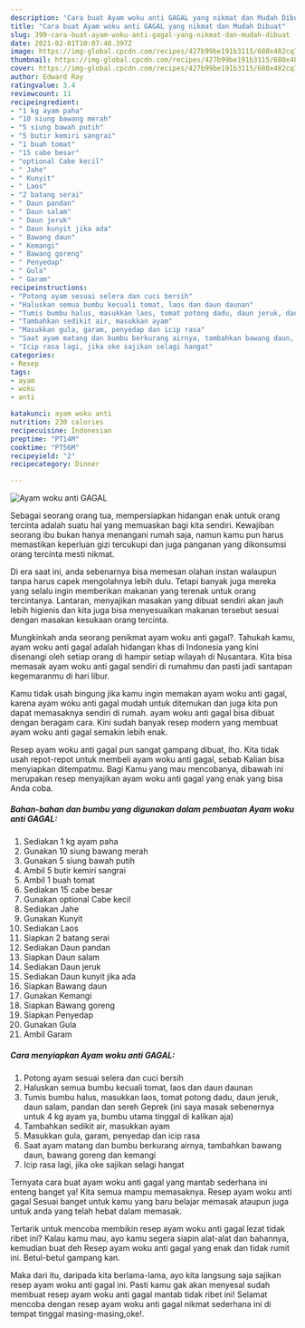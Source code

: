 ```yaml
---
description: "Cara buat Ayam woku anti GAGAL yang nikmat dan Mudah Dibuat"
title: "Cara buat Ayam woku anti GAGAL yang nikmat dan Mudah Dibuat"
slug: 399-cara-buat-ayam-woku-anti-gagal-yang-nikmat-dan-mudah-dibuat
date: 2021-02-01T10:07:48.397Z
image: https://img-global.cpcdn.com/recipes/427b99be191b3115/680x482cq70/ayam-woku-anti-gagal-foto-resep-utama.jpg
thumbnail: https://img-global.cpcdn.com/recipes/427b99be191b3115/680x482cq70/ayam-woku-anti-gagal-foto-resep-utama.jpg
cover: https://img-global.cpcdn.com/recipes/427b99be191b3115/680x482cq70/ayam-woku-anti-gagal-foto-resep-utama.jpg
author: Edward Ray
ratingvalue: 3.4
reviewcount: 11
recipeingredient:
- "1 kg ayam paha"
- "10 siung bawang merah"
- "5 siung bawah putih"
- "5 butir kemiri sangrai"
- "1 buah tomat"
- "15 cabe besar"
- "optional Cabe kecil"
- " Jahe"
- " Kunyit"
- " Laos"
- "2 batang serai"
- " Daun pandan"
- " Daun salam"
- " Daun jeruk"
- " Daun kunyit jika ada"
- " Bawang daun"
- " Kemangi"
- " Bawang goreng"
- " Penyedap"
- " Gula"
- " Garam"
recipeinstructions:
- "Potong ayam sesuai selera dan cuci bersih"
- "Haluskan semua bumbu kecuali tomat, laos dan daun daunan"
- "Tumis bumbu halus, masukkan laos, tomat potong dadu, daun jeruk, daun salam, pandan dan sereh Geprek (ini saya masak sebenernya untuk 4 kg ayam ya, bumbu utama tinggal di kalikan aja)"
- "Tambahkan sedikit air, masukkan ayam"
- "Masukkan gula, garam, penyedap dan icip rasa"
- "Saat ayam matang dan bumbu berkurang airnya, tambahkan bawang daun, bawang goreng dan kemangi"
- "Icip rasa lagi, jika oke sajikan selagi hangat"
categories:
- Resep
tags:
- ayam
- woku
- anti

katakunci: ayam woku anti 
nutrition: 230 calories
recipecuisine: Indonesian
preptime: "PT14M"
cooktime: "PT56M"
recipeyield: "2"
recipecategory: Dinner

---
```



![Ayam woku anti GAGAL](https://img-global.cpcdn.com/recipes/427b99be191b3115/680x482cq70/ayam-woku-anti-gagal-foto-resep-utama.jpg)

Sebagai seorang orang tua, mempersiapkan hidangan enak untuk orang tercinta adalah suatu hal yang memuaskan bagi kita sendiri. Kewajiban seorang ibu bukan hanya menangani rumah saja, namun kamu pun harus memastikan keperluan gizi tercukupi dan juga panganan yang dikonsumsi orang tercinta mesti nikmat.

Di era  saat ini, anda sebenarnya bisa memesan olahan instan walaupun tanpa harus capek mengolahnya lebih dulu. Tetapi banyak juga mereka yang selalu ingin memberikan makanan yang terenak untuk orang tercintanya. Lantaran, menyajikan masakan yang dibuat sendiri akan jauh lebih higienis dan kita juga bisa menyesuaikan makanan tersebut sesuai dengan masakan kesukaan orang tercinta. 



Mungkinkah anda seorang penikmat ayam woku anti gagal?. Tahukah kamu, ayam woku anti gagal adalah hidangan khas di Indonesia yang kini disenangi oleh setiap orang di hampir setiap wilayah di Nusantara. Kita bisa memasak ayam woku anti gagal sendiri di rumahmu dan pasti jadi santapan kegemaranmu di hari libur.

Kamu tidak usah bingung jika kamu ingin memakan ayam woku anti gagal, karena ayam woku anti gagal mudah untuk ditemukan dan juga kita pun dapat memasaknya sendiri di rumah. ayam woku anti gagal bisa dibuat dengan beragam cara. Kini sudah banyak resep modern yang membuat ayam woku anti gagal semakin lebih enak.

Resep ayam woku anti gagal pun sangat gampang dibuat, lho. Kita tidak usah repot-repot untuk membeli ayam woku anti gagal, sebab Kalian bisa menyiapkan ditempatmu. Bagi Kamu yang mau mencobanya, dibawah ini merupakan resep menyajikan ayam woku anti gagal yang enak yang bisa Anda coba.

<!--inarticleads1-->

##### Bahan-bahan dan bumbu yang digunakan dalam pembuatan Ayam woku anti GAGAL:

1. Sediakan 1 kg ayam paha
1. Gunakan 10 siung bawang merah
1. Gunakan 5 siung bawah putih
1. Ambil 5 butir kemiri sangrai
1. Ambil 1 buah tomat
1. Sediakan 15 cabe besar
1. Gunakan optional Cabe kecil
1. Sediakan  Jahe
1. Gunakan  Kunyit
1. Sediakan  Laos
1. Siapkan 2 batang serai
1. Sediakan  Daun pandan
1. Siapkan  Daun salam
1. Sediakan  Daun jeruk
1. Sediakan  Daun kunyit jika ada
1. Siapkan  Bawang daun
1. Gunakan  Kemangi
1. Siapkan  Bawang goreng
1. Siapkan  Penyedap
1. Gunakan  Gula
1. Ambil  Garam




<!--inarticleads2-->

##### Cara menyiapkan Ayam woku anti GAGAL:

1. Potong ayam sesuai selera dan cuci bersih
1. Haluskan semua bumbu kecuali tomat, laos dan daun daunan
1. Tumis bumbu halus, masukkan laos, tomat potong dadu, daun jeruk, daun salam, pandan dan sereh Geprek (ini saya masak sebenernya untuk 4 kg ayam ya, bumbu utama tinggal di kalikan aja)
1. Tambahkan sedikit air, masukkan ayam
1. Masukkan gula, garam, penyedap dan icip rasa
1. Saat ayam matang dan bumbu berkurang airnya, tambahkan bawang daun, bawang goreng dan kemangi
1. Icip rasa lagi, jika oke sajikan selagi hangat




Ternyata cara buat ayam woku anti gagal yang mantab sederhana ini enteng banget ya! Kita semua mampu memasaknya. Resep ayam woku anti gagal Sesuai banget untuk kamu yang baru belajar memasak ataupun juga untuk anda yang telah hebat dalam memasak.

Tertarik untuk mencoba membikin resep ayam woku anti gagal lezat tidak ribet ini? Kalau kamu mau, ayo kamu segera siapin alat-alat dan bahannya, kemudian buat deh Resep ayam woku anti gagal yang enak dan tidak rumit ini. Betul-betul gampang kan. 

Maka dari itu, daripada kita berlama-lama, ayo kita langsung saja sajikan resep ayam woku anti gagal ini. Pasti kamu gak akan menyesal sudah membuat resep ayam woku anti gagal mantab tidak ribet ini! Selamat mencoba dengan resep ayam woku anti gagal nikmat sederhana ini di tempat tinggal masing-masing,oke!.

